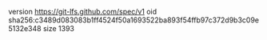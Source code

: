 version https://git-lfs.github.com/spec/v1
oid sha256:c3489d083083b1ff4524f50a1693522ba893f54ffb97c372d9b3c09e5132e348
size 1393
